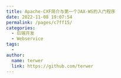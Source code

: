 ```yaml
---
title: Apache-CXF简介与第一个JAX-WS的入门程序
date: 2022-11-08 19:07:54
permalink: /pages/c7ff15/
categories:
  - 后端开发
  - Webservice
tags:
  - 
author: 
  name: terwer
  link: https://github.com/terwer
---
```

